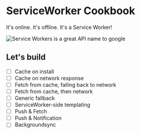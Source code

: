 # ServiceWorker Cookbook

It's online. It's offline. It's a Service Worker!

![Service Workers is a great API name to google](http://cmi-yorkrsg.com/images/wc.jpg)

## Let's build

- [ ] Cache on install
- [ ] Cache on network response
- [ ] Fetch from cache, falling back to network
- [ ] Fetch from cache, then network
- [ ] Generic fallback
- [ ] ServiceWorker-side templating
- [ ] Push & Fetch
- [ ] Push & Notification
- [ ] Backgroundsync
